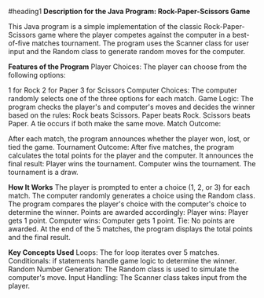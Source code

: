 
#heading1
**Description for the Java Program: Rock-Paper-Scissors Game**


This Java program is a simple implementation of the classic Rock-Paper-Scissors game where the player competes against the computer in a best-of-five matches tournament. The program uses the Scanner class for user input and the Random class to generate random moves for the computer.

**Features of the Program**
Player Choices: The player can choose from the following options:

1 for Rock
2 for Paper
3 for Scissors
Computer Choices: The computer randomly selects one of the three options for each match.
Game Logic:
The program checks the player's and computer's moves and decides the winner based on the rules:
Rock beats Scissors.
Paper beats Rock.
Scissors beats Paper.
A tie occurs if both make the same move.
Match Outcome:

After each match, the program announces whether the player won, lost, or tied the game.
Tournament Outcome:
After five matches, the program calculates the total points for the player and the computer.
It announces the final result:
Player wins the tournament.
Computer wins the tournament.
The tournament is a draw.

**How It Works**
The player is prompted to enter a choice (1, 2, or 3) for each match.
The computer randomly generates a choice using the Random class.
The program compares the player's choice with the computer's choice to determine the winner.
Points are awarded accordingly:
Player wins: Player gets 1 point.
Computer wins: Computer gets 1 point.
Tie: No points are awarded.
At the end of the 5 matches, the program displays the total points and the final result.


**Key Concepts Used**
Loops: The for loop iterates over 5 matches.
Conditionals: if statements handle game logic to determine the winner.
Random Number Generation: The Random class is used to simulate the computer's move.
Input Handling: The Scanner class takes input from the player.
